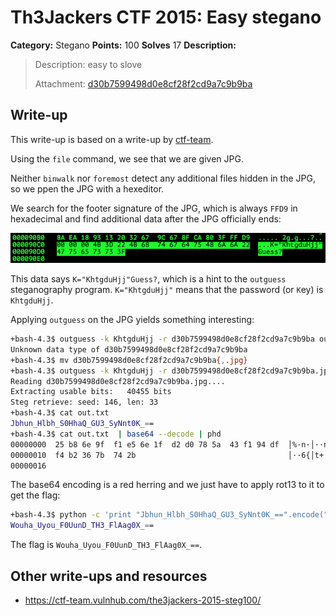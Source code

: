 # Th3Jackers CTF 2015: Easy stegano

**Category:** Stegano
**Points:** 100
**Solves** 17
**Description:**

> Description: easy to slove
>
> Attachment: [d30b7599498d0e8cf28f2cd9a7c9b9ba](d30b7599498d0e8cf28f2cd9a7c9b9ba)

## Write-up

This write-up is based on a write-up by [ctf-team](https://ctf-team.vulnhub.com/the3jackers-2015-steg100/).

Using the `file` command, we see that we are given JPG.

Neither `binwalk` nor `foremost` detect any additional files hidden in the JPG, so we ppen the JPG with a hexeditor.

We search for the footer signature of the JPG, which is always `FFD9` in hexadecimal and find additional data after the JPG officially ends:

![](./extra-data.png)

This data says `K="KhtgduHjj"Guess?`, which is a hint to the `outguess` steganography program. `K="KhtgduHjj"` means that the password (or `K`ey) is `KhtgduHjj`.

Applying `outguess` on the JPG yields something interesting:

```bash
+bash-4.3$ outguess -k KhtgduHjj -r d30b7599498d0e8cf28f2cd9a7c9b9ba out.txt
Unknown data type of d30b7599498d0e8cf28f2cd9a7c9b9ba
+bash-4.3$ mv d30b7599498d0e8cf28f2cd9a7c9b9ba{,.jpg}
+bash-4.3$ outguess -k KhtgduHjj -r d30b7599498d0e8cf28f2cd9a7c9b9ba.jpg out.txt
Reading d30b7599498d0e8cf28f2cd9a7c9b9ba.jpg....
Extracting usable bits:   40455 bits
Steg retrieve: seed: 146, len: 33
+bash-4.3$ cat out.txt 
Jbhun_Hlbh_S0HhaQ_GU3_SyNnt0K_==
+bash-4.3$ cat out.txt  | base64 --decode | phd
00000000  25 b8 6e 9f  f1 e5 6e 1f  d2 d0 78 5a  43 f1 94 df  │%·n·│··n·│··xZ│C···│
00000010  f4 b2 36 7b  74 2b                                  │··6{│t+│
00000016
```

The base64 encoding is a red herring and we just have to apply rot13 to it to get the flag:

```bash
+bash-4.3$ python -c 'print "Jbhun_Hlbh_S0HhaQ_GU3_SyNnt0K_==".encode("rot13")'
Wouha_Uyou_F0UunD_TH3_FlAag0X_==
```

The flag is `Wouha_Uyou_F0UunD_TH3_FlAag0X_==`.

## Other write-ups and resources

* <https://ctf-team.vulnhub.com/the3jackers-2015-steg100/>
